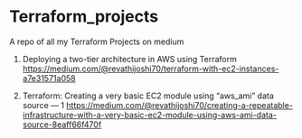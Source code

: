# Terraform_projects
A repo of all my Terraform Projects on medium

1. Deploying a two-tier architecture in AWS using Terraform
https://medium.com/@revathijoshi70/terraform-with-ec2-instances-a7e31571a058

2. Terraform: Creating a very basic EC2 module using “aws_ami” data source — 1
https://medium.com/@revathijoshi70/creating-a-repeatable-infrastructure-with-a-very-basic-ec2-module-using-aws-ami-data-source-8eaff66f470f
